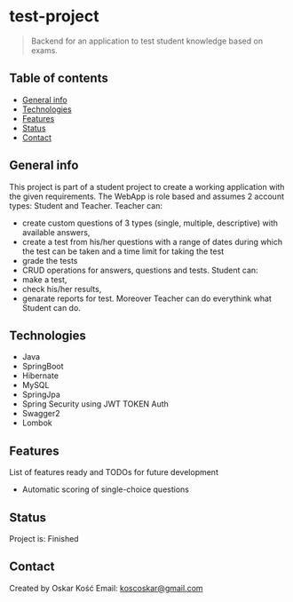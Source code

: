 # test-project
>  Backend for an application to test student knowledge based on exams.

## Table of contents
* [General info](#general-info)
* [Technologies](#technologies)
* [Features](#features)
* [Status](#status)
* [Contact](#contact)

## General info
This project is part of a student project to create a working application with the given requirements. The WebApp is role based and assumes 2 account types: Student and Teacher.
Teacher can:
- create custom questions of 3 types (single, multiple, descriptive) with available answers,
- create a test from his/her questions with a range of dates during which the test can be taken and a time limit for taking the test
- grade the tests
- CRUD operations for answers, questions and tests.
Student can:
- make a test,
- check his/her results,
- genarate reports for test.
Moreover Teacher can do everythink what Student can do.

## Technologies
* Java
* SpringBoot
* Hibernate
* MySQL
* SpringJpa
* Spring Security using JWT TOKEN Auth
* Swagger2
* Lombok

## Features
List of features ready and TODOs for future development
* Automatic scoring of single-choice questions

## Status
Project is: Finished

## Contact
Created by Oskar Kość
Email: koscoskar@gmail.com
